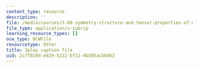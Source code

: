 ```yaml
---
content_type: resource
description: ''
file: /media/courses/3-60-symmetry-structure-and-tensor-properties-of-materials-fall-2005/2cff819de8295222bf114b505acbb9b2_xRWGiK2SMrw.vtt
file_type: application/x-subrip
learning_resource_types: []
ocw_type: OCWFile
resourcetype: Other
title: 3play caption file
uid: 2cff819d-e829-5222-bf11-4b505acbb9b2
---
```

